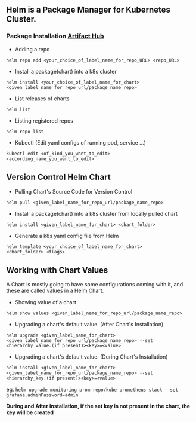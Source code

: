 ## Helm is a **Package Manager** for Kubernetes Cluster.

### Package Installation [Artifact Hub](https://artifacthub.io)

- Adding a repo

```helm repo add <your_choice_of_label_name_for_repo_URL> <repo_URL>```

- Install a package(chart) into a k8s cluster

```helm install <your_choice_of_label_name_for_chart> <given_label_name_for_repo_url/package_name_repo>```

- List releases of charts

```helm list```

- Listing registered repos

```helm repo list```

- Kubectl (Edit yaml configs of running pod, service ...)

```kubectl edit <of_kind_you_want_to_edit> <according_name_you_want_to_edit>```

## Version Control Helm Chart

- Pulling Chart's Source Code for Version Control

```helm pull <given_label_name_for_repo_url/package_name_repo>```

- Install a package(chart) into a k8s cluster from locally pulled chart

```helm install <given_label_name_for_chart> <chart_folder>```

- Generate a k8s yaml config file from Helm

```helm template <your_choice_of_label_name_for_chart> <chart_folder> <flags>```

## Working with Chart Values
A Chart is mostly going to have some configurations coming with it, and these are called values in a Helm Chart.

- Showing value of a chart

```helm show values <given_label_name_for_repo_url/package_name_repo>```

- Upgrading a chart's default value. (After Chart's Installation)

```helm upgrade <given_label_name_for_chart> <given_label_name_for_repo_url/package_name_repo> --set <hierarchy_value.(if present)><key>=<value>```

- Upgrading a chart's default value. (During Chart's Installation)

```helm install <given_label_name_for_chart> <given_label_name_for_repo_url/package_name_repo> --set <hierarchy_key.(if present)><key>=<value>```

eg. ```helm upgrade monitoring prom-repo/kube-prometheus-stack --set grafana.adminPassword=admin```

**During and After installation, if the set key is not present in the chart, the key will be created**
